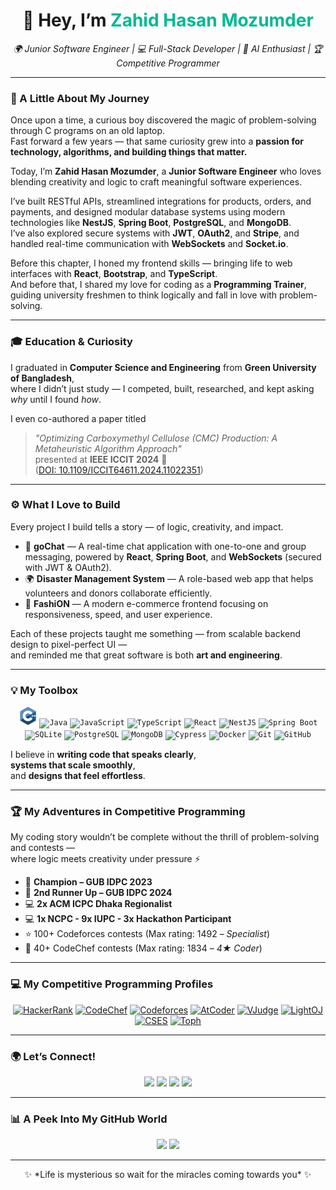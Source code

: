 <h1 align="center">👋 Hey, I’m <span style="color:#00b894;">Zahid Hasan Mozumder</span></h1>

<p align="center">
  <em>🌍 Junior Software Engineer | 💻 Full-Stack Developer | 🧠 AI Enthusiast | 🏆 Competitive Programmer</em>
</p>

---

### 🌱 A Little About My Journey

Once upon a time, a curious boy discovered the magic of problem-solving through C programs on an old laptop.  
Fast forward a few years — that same curiosity grew into a **passion for technology, algorithms, and building things that matter.**

Today, I’m **Zahid Hasan Mozumder**, a **Junior Software Engineer** who loves blending creativity and logic to craft meaningful software experiences.

I’ve built RESTful APIs, streamlined integrations for products, orders, and payments, and designed modular database systems using modern technologies like **NestJS**, **Spring Boot**, **PostgreSQL**, and **MongoDB**.  
I’ve also explored secure systems with **JWT**, **OAuth2**, and **Stripe**, and handled real-time communication with **WebSockets** and **Socket.io**.

Before this chapter, I honed my frontend skills — bringing life to web interfaces with **React**, **Bootstrap**, and **TypeScript**.  
And before that, I shared my love for coding as a **Programming Trainer**, guiding university freshmen to think logically and fall in love with problem-solving.  

---

### 🎓 Education & Curiosity

I graduated in **Computer Science and Engineering** from **Green University of Bangladesh**,  
where I didn’t just study — I competed, built, researched, and kept asking *why* until I found *how*.

I even co-authored a paper titled  
> *"Optimizing Carboxymethyl Cellulose (CMC) Production: A Metaheuristic Algorithm Approach"*  
presented at **IEEE ICCIT 2024** 🔬  
([DOI: 10.1109/ICCIT64611.2024.11022351](http://doi.org/10.1109/ICCIT64611.2024.11022351))

---

### ⚙️ What I Love to Build

Every project I build tells a story — of logic, creativity, and impact.

- 💬 **goChat** — A real-time chat application with one-to-one and group messaging, powered by **React**, **Spring Boot**, and **WebSockets** (secured with JWT & OAuth2).  
- 🌍 **Disaster Management System** — A role-based web app that helps volunteers and donors collaborate efficiently.  
- 🛒 **FashiON** — A modern e-commerce frontend focusing on responsiveness, speed, and user experience.

Each of these projects taught me something — from scalable backend design to pixel-perfect UI —  
and reminded me that great software is both **art and engineering**.

---

### 💡 My Toolbox

<div align="center">
<code><img height="30" src="https://raw.githubusercontent.com/github/explore/180320cffc25f4ed1bbdfd33d4db3a66eeeeb358/topics/cpp/cpp.png" title="C++"/></code>
<code><img height="30" src="https://cdn.jsdelivr.net/gh/devicons/devicon/icons/java/java-original.svg" title="Java"/></code>
<code><img height="30" src="https://cdn.jsdelivr.net/gh/devicons/devicon/icons/javascript/javascript-original.svg" title="JavaScript"/></code>
<code><img height="30" src="https://cdn.jsdelivr.net/gh/devicons/devicon/icons/typescript/typescript-original.svg" title="TypeScript"/></code>
<code><img height="30" src="https://cdn.jsdelivr.net/gh/devicons/devicon/icons/react/react-original.svg" title="React"/></code>
<code><img height="30" src="https://upload.wikimedia.org/wikipedia/commons/thumb/a/a8/NestJS.svg/1242px-NestJS.svg.png?20221211225055" title="NestJS"/></code>
<code><img height="30" src="https://cdn.jsdelivr.net/gh/devicons/devicon/icons/spring/spring-original.svg" title="Spring Boot"/></code>
<code><img height="30" src="https://upload.wikimedia.org/wikipedia/commons/thumb/3/38/SQLite370.svg/573px-SQLite370.svg.png?20140602232932" title="SQLite"/></code>
<code><img height="30" src="https://cdn.jsdelivr.net/gh/devicons/devicon/icons/postgresql/postgresql-original.svg" title="PostgreSQL"/></code>
<code><img height="30" src="https://cdn.jsdelivr.net/gh/devicons/devicon/icons/mongodb/mongodb-original.svg" title="MongoDB"/></code>
<code><img height="30" src="https://cdn.brandfetch.io/idIq_kF0rb/theme/dark/logo.svg?c=1bxid64Mup7aczewSAYMX&t=1667565307270" title="Cypress"/></code>
<code><img height="30" src="https://cdn.jsdelivr.net/gh/devicons/devicon/icons/docker/docker-original.svg" title="Docker"/></code>
<code><img height="30" src="https://cdn.jsdelivr.net/gh/devicons/devicon/icons/git/git-original.svg" title="Git"/></code>
<code><img height="30" src="https://cdn.jsdelivr.net/gh/devicons/devicon/icons/github/github-original.svg" title="GitHub"/></code>
</div>

I believe in **writing code that speaks clearly**,  
**systems that scale smoothly**,  
and **designs that feel effortless**.

---

### 🏆 My Adventures in Competitive Programming

My coding story wouldn’t be complete without the thrill of problem-solving and contests —  
where logic meets creativity under pressure ⚡

- 🥇 **Champion – GUB IDPC 2023**  
- 🥉 **2nd Runner Up – GUB IDPC 2024**  
- 💻 **2x ACM ICPC Dhaka Regionalist**
- 💻 **1x NCPC - 9x IUPC - 3x Hackathon Participant**  
- ⭐ 100+ Codeforces contests (Max rating: 1492 – *Specialist*)  
- 🍰 40+ CodeChef contests (Max rating: 1834 – *4★ Coder*)

---

### 💻 My Competitive Programming Profiles

<div align="center">
  <a href="https://www.hackerrank.com/madCoder51"><img alt="HackerRank" width="40px" src="https://upload.wikimedia.org/wikipedia/commons/thumb/4/40/HackerRank_Icon-1000px.png/240px-HackerRank_Icon-1000px.png"/></a>
  <a href="https://www.codechef.com/users/madcoder51"><img alt="CodeChef" width="40px" src="https://avatars1.githubusercontent.com/u/11960354?s=460&v=4"/></a>
  <a href="https://codeforces.com/profile/negativeDelta"><img alt="Codeforces" width="40px" src="https://play-lh.googleusercontent.com/zaldniLc2XTBhNlCDR4hcD5bcRYHZ56_lO0yA2Qu-cADShy1_HDWrICSvv0EPTX79WY=rw"/></a>
  <a href="https://atcoder.jp/users/zahid_hm"><img alt="AtCoder" width="40px" src="https://encrypted-tbn0.gstatic.com/images?q=tbn:ANd9GcQZOKfQMWgupGFJsJbrlHLt3oea4hmgg6Qq-g&s"/></a>
  <a href="https://vjudge.net/user/zahid_hm"><img alt="VJudge" width="40px" src="https://encrypted-tbn0.gstatic.com/images?q=tbn:ANd9GcRJLxdP0idphxUvaRU_FPnvjeUbUC1vMHDJ2g&s"/></a>
  <a href="https://lightoj.com/user/zahid_hm"><img alt="LightOJ" width="40px" src="https://lightoj.com/loj-og-image.png"/></a>
  <a href="https://cses.fi/user/129982"><img alt="CSES" width="40px" src="https://cses.fi/logo.png?1"/></a>
  <a href="https://toph.co/u/zahid_hm"><img alt="Toph" width="40px" src="https://static.toph.co/images/logo.png"/></a>
</div>

---

### 🌍 Let’s Connect!

<p align="center">
  <a href="mailto:jahidhasanmozumder@gmail.com"><img width="35px" src="https://cdn.jsdelivr.net/npm/simple-icons@v3/icons/gmail.svg" /></a>
  <a href="https://www.linkedin.com/in/zahid-hasan-mozumder-516a27200/"><img width="35px" src="https://cdn.jsdelivr.net/npm/simple-icons@v3/icons/linkedin.svg" /></a>
  <a href="https://web.facebook.com/zahidhasanmozumder/"><img width="35px" src="https://cdn.jsdelivr.net/npm/simple-icons@v3/icons/facebook.svg" /></a>
  <a href="https://www.instagram.com/zahidhasanmozumder/"><img width="35px" src="https://cdn.jsdelivr.net/npm/simple-icons@v3/icons/instagram.svg" /></a>
</p>

---

### 📊 A Peek Into My GitHub World

<p align="center">
  <img src="https://github-readme-stats.vercel.app/api?username=Zahid-Hasan-Mozumder&show_icons=true&theme=radical" height="150"/>
  <img src="https://github-readme-stats.vercel.app/api/top-langs/?username=Zahid-Hasan-Mozumder&layout=compact&theme=radical" height="150"/>
</p>

---

<p align="center">
✨ *Life is mysterious so wait for the miracles coming towards you* ✨  
</p>
